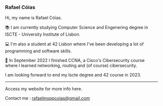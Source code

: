 ### Rafael Cóias

Hi, my name is Rafael Cóias.

📚️  I am currently studying Computer Science and Engenering degree in ISCTE - University Institute of Lisbon. 

💻️  I'm also a student at 42 Lisbon where I've been developing a lot of programming and software skills.

🔐️  In September 2022 I finished CCNA, a Cisco's Cibersecurity course where I learned networking, routing and (of course) cibersecurity.

I am looking forward to end my Iscte degree and 42 course in 2023.

<hr>

Access my website for more info <a src="https://github.com/rafaelcoias">here</a>.

Contact me : <a>rafaelmsppcoias@gmail.com</a>
